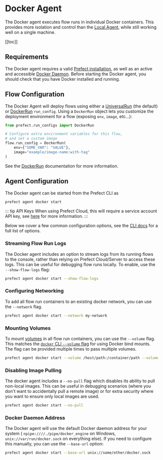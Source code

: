 # Docker Agent

The Docker agent executes flow runs in individual Docker containers. This
provides more isolation and control than the [Local Agent](./local.md), while
still working well on a single machine.

[[toc]]

## Requirements

The Docker agent requires a valid [Prefect
installation](/core/getting_started/installation.md), as well as an active and
accessible [Docker Daemon](https://docs.docker.com/get-docker/). Before
starting the Docker agent, you should check that you have Docker installed and
running.

## Flow Configuration

The Docker Agent will deploy flows using either a
[UniversalRun](/orchestration/flow_config/run_configs.md#universalrun) (the
default) or [DockerRun](/orchestration/flow_config/run_configs.md#dockerrun)
`run_config`. Using a `DockerRun` object lets you customize the deployment
environment for a flow (exposing `env`, `image`, etc...):

```python
from prefect.run_configs import DockerRun

# Configure extra environment variables for this flow,
# and set a custom image
flow.run_config = DockerRun(
    env={"SOME_VAR": "VALUE"},
    image="example/image-name:with-tag"
)
```

See the [DockerRun](/orchestration/flow_config/run_configs.md#dockerrun)
documentation for more information.

## Agent Configuration

The Docker agent can be started from the Prefect CLI as

```bash
prefect agent docker start
```

::: tip API Keys <Badge text="Cloud"/>
When using Prefect Cloud, this will require a service account API key, see
[here](./overview.md#api_keys) for more information.
:::

Below we cover a few common configuration options, see the [CLI
docs](/api/latest/cli/agent.md#docker-start) for a full list of options.

### Streaming Flow Run Logs

The Docker agent includes an option to stream logs from its running flows to the
console, rather than relying on Prefect Cloud/Server to access these logs. This
can be useful for debugging flow runs locally. To enable, use the
`--show-flow-logs` flag:

```bash
prefect agent docker start --show-flow-logs
```

### Configuring Networking

To add all flow run containers to an existing docker network, you can use the
`--network` flag.

```bash
prefect agent docker start --network my-network
```

### Mounting Volumes

To mount [volumes](https://docs.docker.com/storage/volumes/) in all flow run
containers, you can use the `--volume` flag. This matches the [`docker` CLI
`--volume` flag](https://docs.docker.com/storage/bind-mounts/) for using Docker
bind mounts. The flag can be provided multiple times to pass multiple volumes.

```bash
prefect agent docker start --volume /host/path:/container/path --volume /another/volume
```

### Disabling Image Pulling

The docker agent includes a `--no-pull` flag which disables its ability to pull
non-local images. This can be useful in debugging scenarios (where you don't
want to accidentally pull a remote image) or for extra security where you want
to ensure only local images are used.

```bash
prefect agent docker start --no-pull
```

### Docker Daemon Address

The Docker agent will use the default Docker daemon address for your system (
`npipe:////./pipe/docker_engine` on Windows, `unix://var/run/docker.sock` on
everything else). If you need to configure this manually, you can use the
`--base-url` option:

```bash
prefect agent docker start --base-url unix://some/other/docker.sock
```

